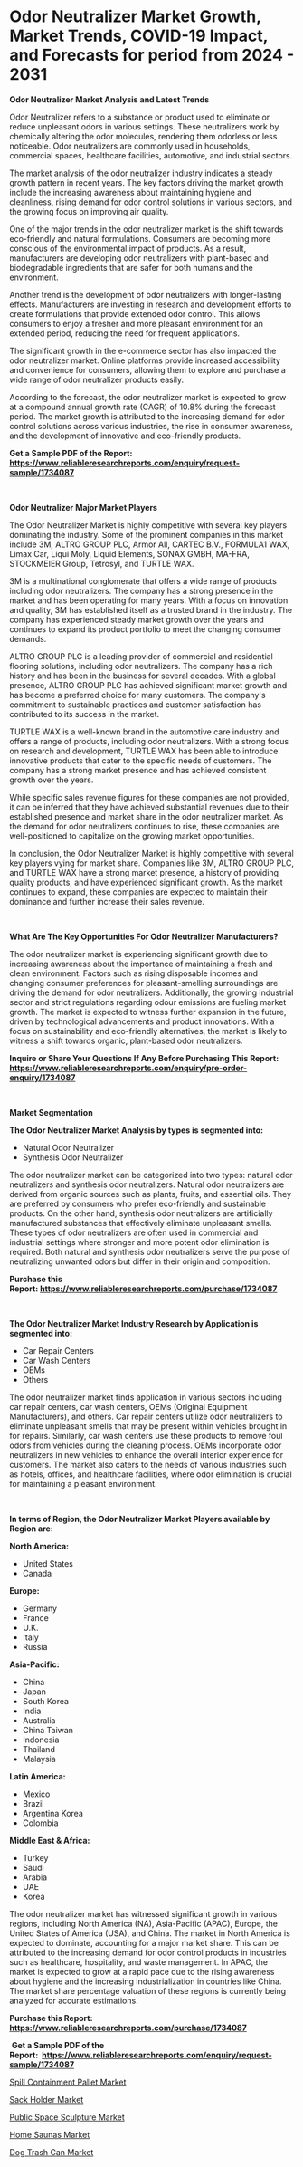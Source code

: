 <p><h1>Odor Neutralizer Market Growth, Market Trends, COVID-19 Impact, and Forecasts for period from 2024 - 2031</h1></p><p><strong>Odor Neutralizer Market Analysis and Latest Trends</strong></p>
<p><p>Odor Neutralizer refers to a substance or product used to eliminate or reduce unpleasant odors in various settings. These neutralizers work by chemically altering the odor molecules, rendering them odorless or less noticeable. Odor neutralizers are commonly used in households, commercial spaces, healthcare facilities, automotive, and industrial sectors.</p><p>The market analysis of the odor neutralizer industry indicates a steady growth pattern in recent years. The key factors driving the market growth include the increasing awareness about maintaining hygiene and cleanliness, rising demand for odor control solutions in various sectors, and the growing focus on improving air quality.</p><p>One of the major trends in the odor neutralizer market is the shift towards eco-friendly and natural formulations. Consumers are becoming more conscious of the environmental impact of products. As a result, manufacturers are developing odor neutralizers with plant-based and biodegradable ingredients that are safer for both humans and the environment.</p><p>Another trend is the development of odor neutralizers with longer-lasting effects. Manufacturers are investing in research and development efforts to create formulations that provide extended odor control. This allows consumers to enjoy a fresher and more pleasant environment for an extended period, reducing the need for frequent applications.</p><p>The significant growth in the e-commerce sector has also impacted the odor neutralizer market. Online platforms provide increased accessibility and convenience for consumers, allowing them to explore and purchase a wide range of odor neutralizer products easily.</p><p>According to the forecast, the odor neutralizer market is expected to grow at a compound annual growth rate (CAGR) of 10.8% during the forecast period. The market growth is attributed to the increasing demand for odor control solutions across various industries, the rise in consumer awareness, and the development of innovative and eco-friendly products.</p></p>
<p><strong>Get a Sample PDF of the Report:&nbsp; <a href="https://www.reliableresearchreports.com/enquiry/request-sample/1734087">https://www.reliableresearchreports.com/enquiry/request-sample/1734087</a></strong></p>
<p>&nbsp;</p>
<p><strong>Odor Neutralizer Major Market Players</strong></p>
<p><p>The Odor Neutralizer Market is highly competitive with several key players dominating the industry. Some of the prominent companies in this market include 3M, ALTRO GROUP PLC, Armor All, CARTEC B.V., FORMULA1 WAX, Limax Car, Liqui Moly, Liquid Elements, SONAX GMBH, MA-FRA, STOCKMEIER Group, Tetrosyl, and TURTLE WAX.</p><p>3M is a multinational conglomerate that offers a wide range of products including odor neutralizers. The company has a strong presence in the market and has been operating for many years. With a focus on innovation and quality, 3M has established itself as a trusted brand in the industry. The company has experienced steady market growth over the years and continues to expand its product portfolio to meet the changing consumer demands.</p><p>ALTRO GROUP PLC is a leading provider of commercial and residential flooring solutions, including odor neutralizers. The company has a rich history and has been in the business for several decades. With a global presence, ALTRO GROUP PLC has achieved significant market growth and has become a preferred choice for many customers. The company's commitment to sustainable practices and customer satisfaction has contributed to its success in the market.</p><p>TURTLE WAX is a well-known brand in the automotive care industry and offers a range of products, including odor neutralizers. With a strong focus on research and development, TURTLE WAX has been able to introduce innovative products that cater to the specific needs of customers. The company has a strong market presence and has achieved consistent growth over the years.</p><p>While specific sales revenue figures for these companies are not provided, it can be inferred that they have achieved substantial revenues due to their established presence and market share in the odor neutralizer market. As the demand for odor neutralizers continues to rise, these companies are well-positioned to capitalize on the growing market opportunities.</p><p>In conclusion, the Odor Neutralizer Market is highly competitive with several key players vying for market share. Companies like 3M, ALTRO GROUP PLC, and TURTLE WAX have a strong market presence, a history of providing quality products, and have experienced significant growth. As the market continues to expand, these companies are expected to maintain their dominance and further increase their sales revenue.</p></p>
<p>&nbsp;</p>
<p><strong>What Are The Key Opportunities For Odor Neutralizer Manufacturers?</strong></p>
<p><p>The odor neutralizer market is experiencing significant growth due to increasing awareness about the importance of maintaining a fresh and clean environment. Factors such as rising disposable incomes and changing consumer preferences for pleasant-smelling surroundings are driving the demand for odor neutralizers. Additionally, the growing industrial sector and strict regulations regarding odour emissions are fueling market growth. The market is expected to witness further expansion in the future, driven by technological advancements and product innovations. With a focus on sustainability and eco-friendly alternatives, the market is likely to witness a shift towards organic, plant-based odor neutralizers.</p></p>
<p><strong>Inquire or Share Your Questions If Any Before Purchasing This Report: <a href="https://www.reliableresearchreports.com/enquiry/pre-order-enquiry/1734087">https://www.reliableresearchreports.com/enquiry/pre-order-enquiry/1734087</a></strong></p>
<p>&nbsp;</p>
<p><strong>Market Segmentation</strong></p>
<p><strong>The Odor Neutralizer Market Analysis by types is segmented into:</strong></p>
<p><ul><li>Natural Odor Neutralizer</li><li>Synthesis Odor Neutralizer</li></ul></p>
<p><p>The odor neutralizer market can be categorized into two types: natural odor neutralizers and synthesis odor neutralizers. Natural odor neutralizers are derived from organic sources such as plants, fruits, and essential oils. They are preferred by consumers who prefer eco-friendly and sustainable products. On the other hand, synthesis odor neutralizers are artificially manufactured substances that effectively eliminate unpleasant smells. These types of odor neutralizers are often used in commercial and industrial settings where stronger and more potent odor elimination is required. Both natural and synthesis odor neutralizers serve the purpose of neutralizing unwanted odors but differ in their origin and composition.</p></p>
<p><strong>Purchase this Report:&nbsp;<a href="https://www.reliableresearchreports.com/purchase/1734087">https://www.reliableresearchreports.com/purchase/1734087</a></strong></p>
<p>&nbsp;</p>
<p><strong>The Odor Neutralizer Market Industry Research by Application is segmented into:</strong></p>
<p><ul><li>Car Repair Centers</li><li>Car Wash Centers</li><li>OEMs</li><li>Others</li></ul></p>
<p><p>The odor neutralizer market finds application in various sectors including car repair centers, car wash centers, OEMs (Original Equipment Manufacturers), and others. Car repair centers utilize odor neutralizers to eliminate unpleasant smells that may be present within vehicles brought in for repairs. Similarly, car wash centers use these products to remove foul odors from vehicles during the cleaning process. OEMs incorporate odor neutralizers in new vehicles to enhance the overall interior experience for customers. The market also caters to the needs of various industries such as hotels, offices, and healthcare facilities, where odor elimination is crucial for maintaining a pleasant environment.</p></p>
<p>&nbsp;</p>
<p><strong>In terms of Region, the Odor Neutralizer Market Players available by Region are:</strong></p>
<p>
    <p> <strong> North America: </strong>
        <ul>
            <li>United States</li>
            <li>Canada</li>
        </ul>
        </p> 
    <p> <strong> Europe: </strong>
        <ul>
            <li>Germany</li>
            <li>France</li>
            <li>U.K.</li>
            <li>Italy</li>
            <li>Russia</li>
        </ul>
        </p> 
    <p> <strong> Asia-Pacific: </strong>
        <ul>
            <li>China</li>
            <li>Japan</li>
            <li>South Korea</li>
            <li>India</li>
            <li>Australia</li>
            <li>China Taiwan</li>
            <li>Indonesia</li>
            <li>Thailand</li>
            <li>Malaysia</li>
        </ul>
        </p> 
    <p> <strong> Latin America: </strong>
        <ul>
            <li>Mexico</li>
            <li>Brazil</li>
            <li>Argentina Korea</li>
            <li>Colombia</li>
        </ul>
        </p> 
    <p> <strong> Middle East & Africa: </strong>
        <ul>
            <li>Turkey</li>
            <li>Saudi</li>
            <li>Arabia</li>
            <li>UAE</li>
            <li>Korea</li>
        </ul>
    </p>
    </p>
<p><p>The odor neutralizer market has witnessed significant growth in various regions, including North America (NA), Asia-Pacific (APAC), Europe, the United States of America (USA), and China. The market in North America is expected to dominate, accounting for a major market share. This can be attributed to the increasing demand for odor control products in industries such as healthcare, hospitality, and waste management. In APAC, the market is expected to grow at a rapid pace due to the rising awareness about hygiene and the increasing industrialization in countries like China. The market share percentage valuation of these regions is currently being analyzed for accurate estimations.</p></p>
<p><strong>Purchase this Report: <a href="https://www.reliableresearchreports.com/purchase/1734087">https://www.reliableresearchreports.com/purchase/1734087</a></strong></p>
<p>&nbsp;<strong>Get a Sample PDF of the Report:&nbsp;&nbsp;<a href="https://www.reliableresearchreports.com/enquiry/request-sample/1734087">https://www.reliableresearchreports.com/enquiry/request-sample/1734087</a></strong></p>
<p><strong></strong></p>
<p><p><a href="https://github.com/redneck06/Market-Research-Report-List-1/blob/main/spill-containment-pallet-market.md">Spill Containment Pallet Market</a></p><p><a href="https://github.com/kosella/Market-Research-Report-List-1/blob/main/sack-holder-market.md">Sack Holder Market</a></p><p><a href="https://github.com/bobicer/Market-Research-Report-List-1/blob/main/public-space-sculpture-market.md">Public Space Sculpture Market</a></p><p><a href="https://github.com/arionmp/Market-Research-Report-List-1/blob/main/home-saunas-market.md">Home Saunas Market</a></p><p><a href="https://github.com/johnbach50/Market-Research-Report-List-1/blob/main/dog-trash-can-market.md">Dog Trash Can Market</a></p></p>